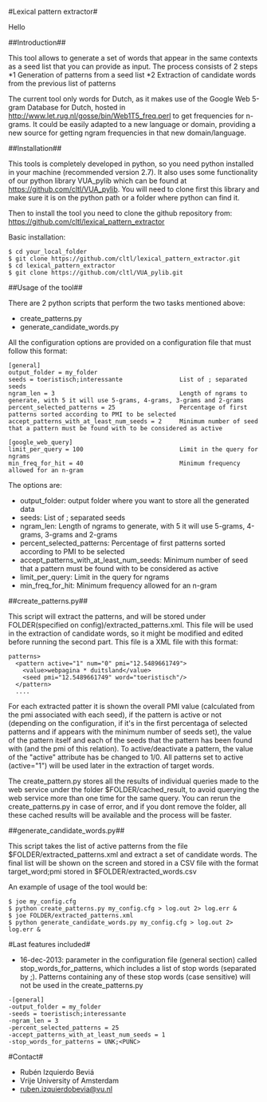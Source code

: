 #Lexical pattern extractor#

Hello

##Introduction##

This tool allows to generate a set of words that appear in the same contexts as a seed list that you can provide as input. The process consists of 2 steps
*1 Generation of patterns from a seed list
*2 Extraction of candidate words from the previous list of patterns

The current tool only words for Dutch, as it makes use of the Google Web 5-gram Database for Dutch, hosted in http://www.let.rug.nl/gosse/bin/Web1T5_freq.perl to
get frequencies for n-grams. It could be easily adapted to a new language or domain, providing a new source for getting ngram frequencies in that new domain/language.


##Installation##

This tools is completely developed in python, so you need python installed in your machine (recommended version 2.7). It also uses
some functionality of our python library VUA_pylib which can be found at https://github.com/cltl/VUA_pylib. You will need to clone
first this library and make sure it is on the python path or a folder where python can find it.

Then to install the tool you need to clone the github repository from:
https://github.com/cltl/lexical_pattern_extractor

Basic installation:
````
$ cd your_local_folder
$ git clone https://github.com/cltl/lexical_pattern_extractor.git
$ cd lexical_pattern_extractor
$ git clone https://github.com/cltl/VUA_pylib.git
````


##Usage of the tool##

There are 2 python scripts that perform the two tasks mentioned above:
* create_patterns.py
* generate_candidate_words.py

All the configuration options are provided on a configuration file that must follow this format:
````
[general]
output_folder = my_folder                       
seeds = toeristisch;interessante                List of ; separated seeds
ngram_len = 3                                   Length of ngrams to generate, with 5 it will use 5-grams, 4-grams, 3-grams and 2-grams
percent_selected_patterns = 25                  Percentage of first patterns sorted according to PMI to be selected
accept_patterns_with_at_least_num_seeds = 2     Minimum number of seed that a pattern must be found with to be considered as active

[google_web_query]
limit_per_query = 100                           Limit in the query for ngrams
min_freq_for_hit = 40                           Minimum frequency allowed for an n-gram
````

The options are:
* output_folder: output folder where you want to store all the generated data
* seeds: List of ; separated seeds
* ngram_len: Length of ngrams to generate, with 5 it will use 5-grams, 4-grams, 3-grams and 2-grams
* percent_selected_patterns: Percentage of first patterns sorted according to PMI to be selected
* accept_patterns_with_at_least_num_seeds: Minimum number of seed that a pattern must be found with to be considered as active
* limit_per_query: Limit in the query for ngrams
* min_freq_for_hit: Minimum frequency allowed for an n-gram

##create_patterns.py##

This script will extract the patterns, and will be stored under FOLDER(specified on config)/extracted_patterns.xml. This file will be used in the
extraction of candidate words, so it might be modified and edited before running the second part. This file is a XML file with this format:

````
patterns>
  <pattern active="1" num="0" pmi="12.5489661749">
    <value>webpagina * duitsland</value>
    <seed pmi="12.5489661749" word="toeristisch"/>
  </pattern>
  ....
````

For each extracted patter it is shown the overall PMI value (calculated from the pmi associated with each seed), if the pattern is active or not (depending
on the configuration, if it's in the first percentaga of selected patterns and if appears with the minimum number of seeds set), the value of the pattern itself
and each of the seeds that the pattern has been found with (and the pmi of this relation). To active/deactivate a pattern, the value of the "active" attribute
has be changed to 1/0. All patterns set to active (active="1") will be used later in the extraction of target words.

The create_pattern.py stores all the results of individual queries made to the web service under the folder $FOLDER/cached_result, to avoid querying the web service
more than one time for the same query. You can rerun the create_patterns.py in case of error, and if you dont remove the folder, all these cached results will be available
and the process will be faster.

##generate_candidate_words.py##

This script takes the list of active patterns from the file $FOLDER/extracted_patterns.xml and extract a set of candidate words. The final list will be shown on the screen and
stored in a CSV file with the format target_word;pmi stored in $FOLDER/extracted_words.csv


An example of usage of the tool would be:
````
$ joe my_config.cfg    
$ python create_patterns.py my_config.cfg > log.out 2> log.err &
$ joe FOLDER/extracted_patterns.xml
$ python generate_candidate_words.py my_config.cfg > log.out 2> log.err &
````

#Last features included#

* 16-dec-2013: parameter in the configuration file (general section) called stop_words_for_patterns, which
includes a list of stop words (separated by ;). Patterns containing any of these stop words (case sensitive) will not be
used in the create_patterns.py
````
-[general]
-output_folder = my_folder
-seeds = toeristisch;interessante
-ngram_len = 3
-percent_selected_patterns = 25
-accept_patterns_with_at_least_num_seeds = 1
-stop_words_for_patterns = UNK;<PUNC>
````



#Contact#
+ Rubén Izquierdo Beviá
+ Vrije University of Amsterdam
+ ruben.izquierdobevia@vu.nl